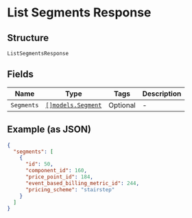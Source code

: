 
# List Segments Response

## Structure

`ListSegmentsResponse`

## Fields

| Name | Type | Tags | Description |
|  --- | --- | --- | --- |
| `Segments` | [`[]models.Segment`](../../doc/models/segment.md) | Optional | - |

## Example (as JSON)

```json
{
  "segments": [
    {
      "id": 50,
      "component_id": 160,
      "price_point_id": 184,
      "event_based_billing_metric_id": 244,
      "pricing_scheme": "stairstep"
    }
  ]
}
```

